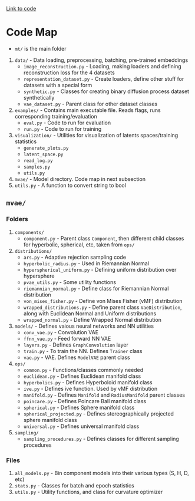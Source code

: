 [Link to code](https://github.com/oskopek/mvae)
# Code Map
- `mt/` is the main folder

1. `data/` - Data loading, preprocessing, batching, pre-trained embeddings
    - `image_reconstruction.py` - Loading, making loaders and defining reconstruction loss for the 4 datasets
    - `representation_dataset.py` - Create loaders, define other stuff for datasets with a special form
    - `synthetic.py` - Classes for creating binary diffusion process dataset synthetically
    - `vae_dataset.py` - Parent class for other dataset classes
2. `examples/` - Contains main executable file. Reads flags, runs corresponding training/evaluation
    - `eval.py` - Code to run for evaluation
    - `run.py` - Code to run for training
3. `visualization/` - Utilities for visualization of latents spaces/training statistics
    - `generate_plots.py`
    - `latent_space.py`
    - `read_log.py`
    - `samples.py`
    - `utils.py` 
4. `mvae/` - Model directory. Code map in next subsection
5. `utils.py` - A function to convert string to bool

## `mvae/`

### Folders
1. `components/`
    - `component.py` - Parent class `Component`, then different child classes for hyperbolic, spherical, etc, taken from `ops/`
2. `distributions/`
    - `ars.py` - Adaptive rejection sampling code
    - `hyperbolic_radius.py` - Used in Riemannian Normal
    -  `hyperspherical_uniform.py` - Defining uniform distribution over hypersphere
    - `pvae_utils.py` - Some utility functions
    - `riemannian_normal.py` - Define class for Riemannian Normal distribution
    - `von_mises_fisher.py` - Define von Mises Fisher (vMF) distribution
    - `wrapped_distributions.py` - Define parent class `VaeDistribution`, along with Euclidean Normal and Uniform distributions
    - `wrapped_normal.py` - Define Wrapped Normal distribution
3. `models/` - Defines vaious neural networks and NN utilities
    - `conv_vae.py` - Convolution VAE
    - `ffnn_vae.py` - Feed forward NN VAE
    - `layers.py` - Defines `GraphConvolution` layer
    - `train.py` - To train the NN. Defines `Trainer` class
    - `vae.py` - VAE. Defines `ModelVAE` parent class
4. `ops/`
    - `common.py` - Functions/classes commonly needed
    - `euclidean.py` - Defines Euclidean manifold class
    - `hyperbolics.py` - Defines Hyperboloid manifold class
    - `ive.py` - Defines ive function. Used by vMF distribution
    - `manifold.py` - Defines `Manifold` and `RadiusManifold` parent classes
    - `poincare.py` - Defines Poincare Ball manifold class
    - `spherical.py` - Defines Sphere manifold class
    - `spherical_projected.py` - Defines stereographically projected sphere manifold class
    - `universal.py` - Defines universal manifold class
5. `sampling/`
    - `sampling_procedures.py` - Defines classes for different sampling procedures

### Files
1. `all_models.py` - Bin component models into their various types (S, H, D, etc)
2. `stats.py` - Classes for batch and epoch statistics
3. `utils.py` - Utility functions, and class for curvature optimizer

